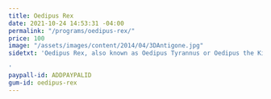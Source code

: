 ```yaml
---
title: Oedipus Rex
date: 2021-10-24 14:53:31 -04:00
permalink: "/programs/oedipus-rex/"
price: 100
image: "/assets/images/content/2014/04/3DAntigone.jpg"
sidetxt: 'Oedipus Rex, also known as Oedipus Tyrannus or Oedipus the King, is a tragedy written by Sophocles.

'
paypall-id: ADDPAYPALID
gum-id: oedipus-rex
---
```



